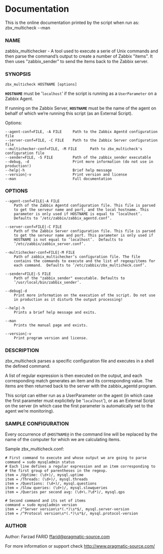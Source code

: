 # Documentation

This is the online documentation printed by the script when run as:
    zbx_multicheck --man

### NAME

zabbix_multichecker - A tool used to execute a serie of Unix commands
and then parse the command’s output to create a number of Zabbix
"items". It then uses "zabbix_sender" to send the items back to the
Zabbix server.

### SYNOPSIS

    zbx_multicheck HOSTNAME [options]

**`HOSTNAME`** must be ’`localhost`’ if the script is running as a
`UserParameter` on a Zabbix Agent.

If running on the Zabbix Server, **`HOSTNAME`** must be the name of the agent
on behalf of which we’re running this script (as an External Script).

Options:

    --agent-conf=FILE, -A FILE     Path to the Zabbix Agentd configuration file
    --server-conf=FILE, -C FILE    Path to the Zabbix Server configuration file
    --multichecker-conf=FILE, -M FILE      Path to zbx_multicheck's configuration file
    --sender=FILE, -S FILE         Path of the zabbix_sender executable
    --debug, -d                    Print more information (do not use in production!)
    --help|-h                      Brief help message
    --version|-v                   Print version and license
    --man                          Full documentation

### OPTIONS

    --agent-conf=FILE|-A FILE
        Path of the Zabbix Agentd configuration file. This file is parsed
        to get the serveur name and port, and the local hostname. This
        parameter is only used if HOSTNAME is equal to ’localhost’.
        Defaults to ’/etc/zabbix/zabbix_agentd.conf’.

    --server-conf=FILE|-C FILE
        Path of the Zabbix Server configuration file. This file is parsed
        to get the serveur name and port. This parameter is only used if
        HOSTNAME is not equal to ’localhost’.  Defaults to
        ’/etc/zabbix/zabbix_server.conf’.

    --multichecker-conf=FILE|-M FILE
        Path of zabbix_multichecker’s configuration file. The file
        contains the commands to execute and the list of regexp/items for
        each command.  Defaults to ’/etc/zabbix/zbx_multicheck.conf’.

    --sender=FILE|-S FILE
        Path of the "zabbix_sender" executable. Defaults to
        ’/usr/local/bin/zabbix_sender’.

    --debug|-d
        Print more information on the execution of the script. Do not use
        in production as it disturb the output processing!

    --help|-h
        Prints a brief help message and exits.

    --man
        Prints the manual page and exists.

    --version|-v
        Print program version and license.

### DESCRIPTION

zbx_multicheck parses a specific configuration file and executes in a
shell the defined command.

A list of regular expression is then executed on the output, and each
corresponding match generates an item and its corresponding value. The
items are then returned back to the server with the zabbix_agentd
program.

This script can either run as a UserParameter on the agent (in which
case the first parameter must explicitely be ’`localhost`’), or as an
External Script on the server (in which case the first parameter is
automatically set to the agent we’re monitoring).

### SAMPLE CONFIGURATION

Every occurrence of `@HOSTNAME@` in the command line will be replaced by
the name of the computer for which we are calculating items.

Sample zbx_multicheck.conf:

    # First command to execute and whose output we are going to parse
    command = sudo mysqladmin status
    # Each line defines a regular expression and an item corresponding to
    # the first group of parentheses in the regexp.
    item = /Uptime: (\d+)/, mysql.uptime
    item = /Threads: (\d+)/, mysql.threads
    item = /Questions: (\d+)/, mysql.questions
    item = /Slow queries: (\d+)/, mysql.slowqueries
    item = /Queries per second avg: (\d+\.?\d*)/, mysql.qps

    # Second command and its set of items
    command = sudo mysqladmin version
    item = /^Server version\s*(.*)\s*$/, mysql.server-version
    item = /^Protocol version\s*(.*)\s*$/, mysql.protocol-version

### AUTHOR

Author: Farzad FARID <ffarid@pragmatic-source.com>

For more information or support check <http://www.pragmatic-source.com/>

